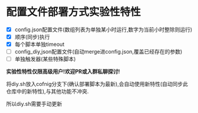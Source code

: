 # 配置文件部署方式实验性特性
- [x] config.json配置文件(数组列表为单独某小时运行,数字为当前小时整除则运行)
- [x] 顺序(同步)执行
- [x] 每个脚本单独timeout
- [ ] config_diy,json配置文件(自动merge进config.json,覆盖已经存在的参数)
- [ ] 单独触发器(某些特殊脚本)

**实验性特性仅限高级用户!欢迎PR或入群私聊探讨!**

将diy.sh放入cofnig分支下(确认部署脚本为最新),会自动使用新特性(自动同步此仓库中的新特性),与其他功能不冲突.

所以diy.sh需要手动更新
